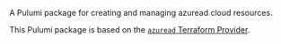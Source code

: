 A Pulumi package for creating and managing azuread cloud resources.

This Pulumi package is based on the [`azuread` Terraform Provider](https://github.com/terraform-providers/terraform-provider-azuread).
